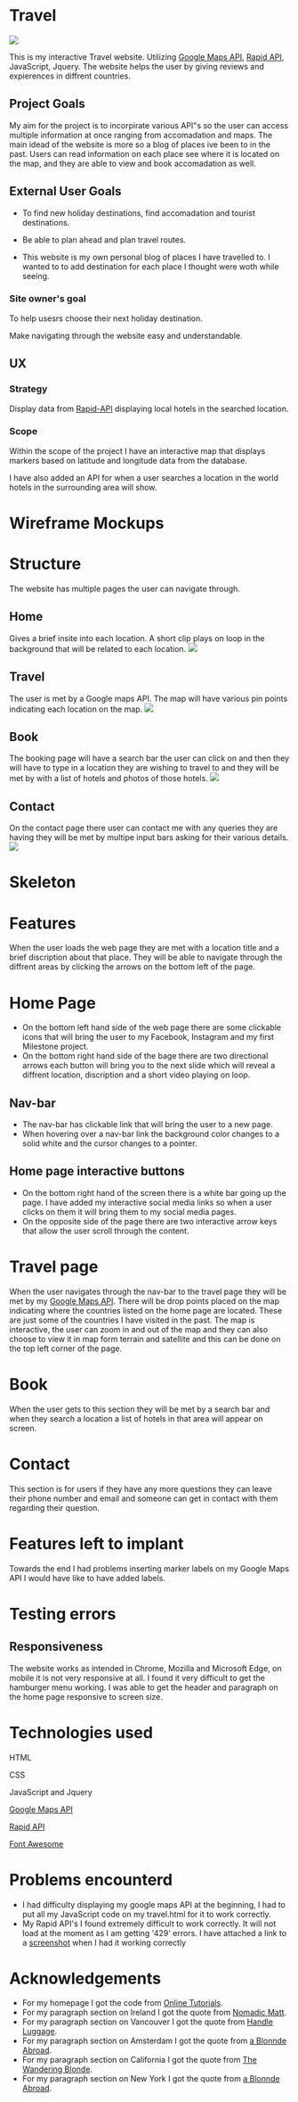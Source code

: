 # Travel
<img src="milestone/assets/images/responsive.jpg">

This is my interactive Travel website. Utilizing [Google Maps API](https://developers.google.com/maps), [Rapid API](https://rapidapi.com/marketplace), JavaScript, Jquery. The website helps the user by giving reviews and expierences in diffrent countries.

## Project Goals
My aim for the project is to incorpirate various API"s so the user can access multiple information at once ranging from accomadation and maps. The main idead of the website is more so a blog of places ive been to in the past. Users can read information on each place see where it is located on the map, and they are able to view and book accomadation as well.

## External User Goals
* To find new holiday destinations, find accomadation and tourist destinations.

* Be able to plan ahead and plan travel routes.

* This website is my own personal blog of places I have travelled to. I wanted to to add destination for each place I thought were woth while seeing.


### Site owner's goal
To help usesrs choose their next holiday destination.

Make navigating through the website easy and understandable.

## UX
### Strategy
Display data from [Rapid-API](https://rapidapi.com/) displaying local hotels in the searched location.

### Scope
Within the scope of the project I have an interactive map that displays markers based on latitude and longitude data from the database.

I have also added an API for when a user searches a location in the world hotels in the surrounding area will show.

# Wireframe Mockups
# Structure
The website has multiple pages the user can navigate through.
## Home
 Gives a brief insite into each location. A short clip plays on loop in the background that will be related to each location.
 <img src="milestone/assets/images/readme/home.jpg">

## Travel
The user is met by a Google maps API. The map will have various pin points indicating each location on the map.
<img src="milestone/assets/images/readme/map.jpg">

## Book
The booking page will have a search bar the user can click on and then they will have to type in a location they are wishing to travel to and they will be met by with a list of hotels and photos of those hotels.
<img src="milestone/assets/images/readme/hotel.jpg">

## Contact
 On the contact page there user can contact me with any queries they are having they will be met by multipe input bars asking for their various details.
<img src="milestone/assets/images/readme/contact.jpg">

# Skeleton
# Features 
 When the user loads the web page they are met with a location title and a brief discription about that place. They will be able to navigate through the diffrent areas by clicking the arrows on the bottom left of the page.
# Home Page
 * On the bottom left hand side of the web page there are some clickable icons that will bring the user to my Facebook, Instagram and my first Milestone project.
 * On the bottom right hand side of the bage there are two directional arrows each button will bring you to the next slide which will reveal a diffrent location, discription and a short video playing on loop.

 ## Nav-bar
 * The nav-bar has clickable link that will bring the user to a new page.
 * When hovering over a nav-bar link the background color changes to a solid white and the cursor changes to a pointer.
 
 ## Home page interactive buttons
 * On the bottom right hand of the screen there is a white bar going up the page. I have added my interactive social media links so when a user clicks on them it will bring them to my social media pages.
 * On the opposite side of the page there are two interactive arrow keys that allow the user scroll through the content.

 # Travel page
 When the user navigates through the nav-bar to the travel page they will be met by my [Google Maps API](https://developers.google.com/maps). There will be drop points placed on the map indicating where the countries listed on the home page are located. These are just some of the countries I have visited in the past. The map is interactive, the user can zoom in and out of the map and they can also choose to view it in map form terrain and satellite and this can be done on the top left corner of the page.

# Book 
When the user gets to this section they will be met by a search bar and when they search a location a list of hotels in that area will appear on screen.

# Contact 
This section is for users if they have any more questions they can leave their phone number and email and someone can get in contact with them regarding their question.

# Features left to implant
Towards the end I had problems inserting marker labels on my Google Maps API I would have like to have added labels.

# Testing errors
## Responsiveness
The website works as intended in Chrome, Mozilla and Microsoft Edge, on mobile it is not very responsive at all. I found it very difficult to get the hamburger menu working. I was able to get the header and paragraph on the home page responsive to screen size.

# Technologies used
HTML

CSS

JavaScript and Jquery

[Google Maps API](https://developers.google.com/maps)

[Rapid API](https://rapidapi.com/marketplace)

[Font Awesome](https://fontawesome.com)

# Problems encounterd 
* I had difficulty displaying my google maps API at the beginning, I had to put all my JavaScript code on my travel.html for it to work correctly.
* My Rapid API's I found extremely difficult to work correctly. It will not load at the moment as I am getting '429' errors. I have attached a link to a [screenshot](milestone/assets/images/API(1).jpg) when I had it working correctly 





# Acknowledgements
* For my homepage I got the code from [Online Tutorials](https://www.youtube.com/watch?v=O2GOkNZ8sjw&t=682s).
* For my paragraph section on Ireland I got the quote from [Nomadic Matt](https://www.nomadicmatt.com/travel-guides/ireland/).
* For my paragraph section on Vancouver I got the quote from [Handle Luggage](https://handluggageonly.co.uk/2017/12/12/1-week-travel-plan-things-see-around-vancouver/).
* For my paragraph section on Amsterdam I got the quote from [a Blonnde Abroad](https://www.theblondeabroad.com/ultimate-amsterdam-travel-guide/).
* For my paragraph section on California I got the quote from [The Wandering Blonde](http://thewanderingblonde.com/category/north-america/united-states/california/).
* For my paragraph section on New York I got the quote from [a Blonnde Abroad](https://www.theblondeabroad.com/the-ultimate-guide-to-new-york-city-in-a-weekend/).